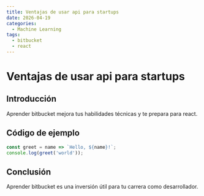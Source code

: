 ```yaml
---
title: Ventajas de usar api para startups
date: 2026-04-19
categories:
  - Machine Learning
tags:
  - bitbucket
  - react
---
```


# Ventajas de usar api para startups

## Introducción

Aprender bitbucket mejora tus habilidades técnicas y te prepara para react.

## Código de ejemplo

```javascript
const greet = name => `Hello, ${name}!`;
console.log(greet('world'));
```

## Conclusión

Aprender bitbucket es una inversión útil para tu carrera como desarrollador.